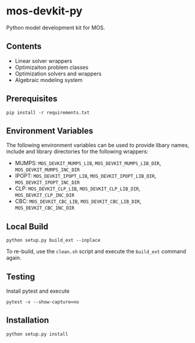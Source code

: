 # mos-devkit-py

Python model development kit for MOS.

## Contents

* Linear solver wrappers
* Optimizaiton problem classes
* Optimization solvers and wrappers
* Algebraic modeling system

## Prerequisites

```
pip install -r requirements.txt
```

## Environment Variables

The following environment variables can be used to provide libary names, include and library directories for the following wrappers:

* MUMPS: ``MOS_DEVKIT_MUMPS_LIB``, ``MOS_DEVKIT_MUMPS_LIB_DIR``, ``MOS_DEVKIT_MUMPS_INC_DIR``
* IPOPT: ``MOS_DEVKIT_IPOPT_LIB``, ``MOS_DEVKIT_IPOPT_LIB_DIR``, ``MOS_DEVKIT_IPOPT_INC_DIR``
* CLP: ``MOS_DEVKIT_CLP_LIB``, ``MOS_DEVKIT_CLP_LIB_DIR``, ``MOS_DEVKIT_CLP_INC_DIR``
* CBC: ``MOS_DEVKIT_CBC_LIB``, ``MOS_DEVKIT_CBC_LIB_DIR``, ``MOS_DEVKIT_CBC_INC_DIR``

## Local Build

```
python setup.py build_ext --inplace
```

To re-build, use the ``clean.sh`` script and execute the ``build_ext`` command again.

## Testing

Install pytest and execute

```
pytest -v --show-capture=no
```

## Installation

```
python setup.py install
```

